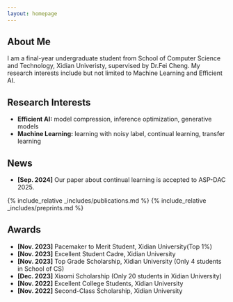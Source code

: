 ```yaml
---
layout: homepage
---
```


## About Me

I am a final-year undergraduate student from School of Computer Science and Technology, Xidian Univeristy, supervised by Dr.Fei Cheng. My research interests include but not limited to Machine Learning and Efficient AI.

## Research Interests

- **Efficient AI:** model compression, inference optimization, generative models
- **Machine Learning:** learning with noisy label, continual learning, transfer learning

## News

- **[Sep. 2024]** Our paper about continual learning is accepted to ASP-DAC 2025.

{% include_relative _includes/publications.md %}
{% include_relative _includes/preprints.md %}

## Awards
- **[Nov. 2023]** Pacemaker to Merit Student, Xidian University(Top 1%)
- **[Nov. 2023]** Excellent Student Cadre, Xidian University
- **[Nov. 2023]** Top Grade Scholarship, Xidian University (Only 4 students in School of CS)
- **[Dec. 2023]** Xiaomi Scholarship (Only 20 students in Xidian University)
- **[Nov. 2022]** Excellent College Students, Xidian University
- **[Nov. 2022]** Second-Class Scholarship, Xidian University
